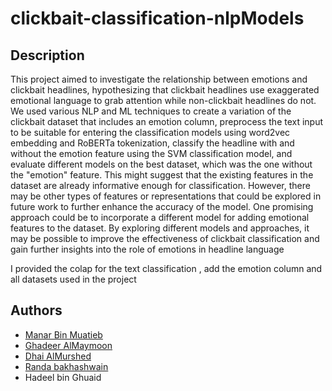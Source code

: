 # clickbait-classification-nlpModels
## Description
This project aimed to investigate the relationship between emotions and clickbait headlines, 
hypothesizing that clickbait headlines use exaggerated emotional language to grab attention 
while non-clickbait headlines do not. We used various NLP and ML techniques to create a 
variation of the clickbait dataset that includes an emotion column, preprocess the text input to 
be suitable for entering the classification models using word2vec embedding and RoBERTa 
tokenization, classify the headline with and without the emotion feature using the SVM 
classification model, and evaluate different models on the best dataset, which was the one 
without the "emotion" feature. This might suggest that the existing features in the dataset are 
already informative enough for classification. However, there may be other types of features or 
representations that could be explored in future work to further enhance the accuracy of the 
model. One promising approach could be to incorporate a different model for adding emotional 
features to the dataset. By exploring different models and approaches, it may be possible to 
improve the effectiveness of clickbait classification and gain further insights into the role of 
emotions in headline language

I provided the colap for the text classification , add the emotion column and all datasets used in the project 



## Authors
- [Manar Bin Muatieb](https://github.com/ManarMutaieb)
- [Ghadeer AlMaymoon](https://github.com/ghadeerAbdulmajeed)
- [Dhai AlMurshed](https://github.com/Dhaialmurshed)
- [Randa bakhashwain](https://github.com/Rand-msb)
- Hadeel bin Ghuaid
